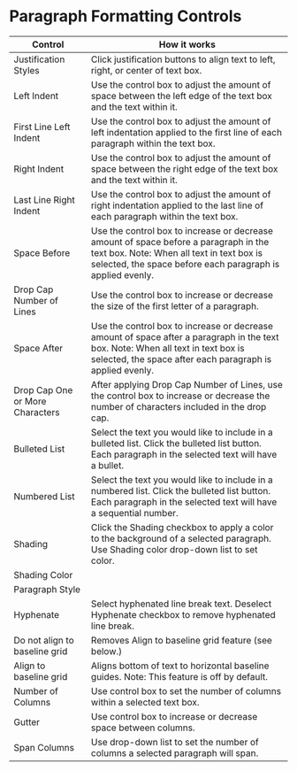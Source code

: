 # Paragraph Formatting Controls

| Control | How it works |
| --- | --- |
| Justification Styles | Click justification buttons to align text to left, right, or center of text box. |
| Left Indent | Use the control box to adjust the amount of space between the left edge of the text box and the text within it. |
| First Line Left Indent | Use the control box to adjust the amount of left indentation applied to the first line of each paragraph within the text box. |
| Right Indent | Use the control box to adjust the amount of space between the right edge of the text box and the text within it. |
| Last Line Right Indent | Use the control box to adjust the amount of right indentation applied to the last line of each paragraph within the text box. |
| Space Before | Use the control box to increase or decrease amount of space before a paragraph in the text box. Note: When all text in text box is selected, the space before each paragraph is applied evenly. |
| Drop Cap Number of Lines | Use the control box to increase or decrease the size of the first letter of a paragraph. |
| Space After | Use the control box to increase or decrease amount of space after a paragraph in the text box. Note: When all text in text box is selected, the space after each paragraph is applied evenly. |
| Drop Cap One or More Characters | After applying Drop Cap Number of Lines, use the control box to increase or decrease the number of characters included in the drop cap. |
| Bulleted List | Select the text you would like to include in a bulleted list. Click the bulleted list button. Each paragraph in the selected text will have a bullet. |
| Numbered List | Select the text you would like to include in a numbered list. Click the bulleted list button. Each paragraph in the selected text will have a sequential number. |
| Shading | Click the Shading checkbox to apply a color to the background of a selected paragraph. Use Shading color drop-down list to set color. |
| Shading Color |  |
| Paragraph Style |  |
| Hyphenate | Select hyphenated line break text. Deselect Hyphenate checkbox to remove hyphenated line break. |
| Do not align to baseline grid | Removes Align to baseline grid feature \(see below.\) |
| Align to baseline grid | Aligns bottom of text to horizontal baseline guides. Note: This feature is off by default. |
| Number of Columns | Use control box to set the number of columns within a selected text box. |
| Gutter | Use control box to increase or decrease space between columns. |
| Span Columns | Use drop-down list to set the number of columns a selected paragraph will span. |



